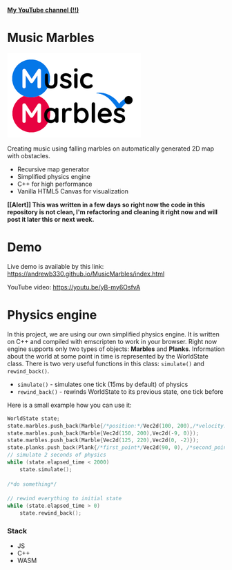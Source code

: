 
[**My YouTube channel (!!)**](https://www.youtube.com/channel/UCd5z_a5j7mKFe-ynUEgnr_Q)
# Music Marbles 

![Logo](/resources/logo_small_.png?raw=true)

Creating music using falling marbles on automatically
generated 2D map with obstacles.

- Recursive map generator
- Simplified physics engine
- C++ for high performance
- Vanilla HTML5 Canvas for visualization


**[[Alert]] This was written in a few days so right now the code in this repository is not clean, 
I'm refactoring and cleaning it right now and will post it later this or next week.**

# Demo
Live demo is available by this link: https://andrewb330.github.io/MusicMarbles/index.html

YouTube video: https://youtu.be/yB-my6OsfvA


# Physics engine
In this project, we are using our own simplified physics engine. It is written on C++ and
compiled with emscripten to work in your browser.
Right now engine supports only two types of objects: **Marbles** and **Planks**.
Information about the world at some point in time is represented by the WorldState class.
There is two very useful functions in this class: `simulate()` and `rewind_back()`.
- `simulate()` - simulates one tick (15ms by default) of physics
- `rewind_back()` - rewinds WorldState to its previous state, one tick before

Here is a small example how you can use it:
```cpp
WorldState state;
state.marbles.push_back(Marble{/*position:*/Vec2d(100, 200),/*velocity:*/Vec2d(10, 0)});
state.marbles.push_back(Marble{Vec2d(150, 200),Vec2d(-9, 0)});
state.marbles.push_back(Marble{Vec2d(125, 220),Vec2d(0, -2)});
state.planks.push_back(Plank{/*first_point*/Vec2d(90, 0), /*second_point*/Vec2d(160, 0)});
// simulate 2 seconds of physics
while (state.elapsed_time < 2000)
    state.simulate();

/*do something*/

// rewind everything to initial state
while (state.elapsed_time > 0)
    state.rewind_back();
```

### Stack

- JS
- C++
- WASM